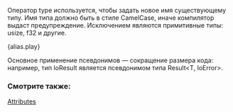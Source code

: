Оператор type используется, чтобы задать новое имя существующему типу.
Имя типа должно быть в стиле CamelCase, иначе компилятор выдаст предупреждение.
Исключением являются примитивные типы: usize, f32 и другие.

{alias.play}

Основное применение псевдонимов — сокращение размера кода: например, тип IoResult<T> является
псевдонимом типа Result<T, IoError>.

### Смотрите также:

[Attributes](/attribute.html)
